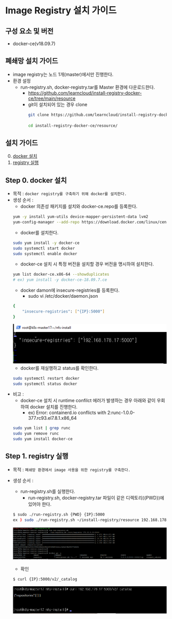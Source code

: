 # Image Registry 설치 가이드

## 구성 요소 및 버전
* docker-ce(v18.09.7)

## 폐쇄망 설치 가이드
* image registry는 노드 1개(master)에서만 진행한다.
* 환경 설정
    * run-registry.sh, docker-registry.tar를 Master 환경에 다운로드한다.
        * https://github.com/learncloud/install-registry-docker-ce/tree/main/resource
        * git이 설치되어 있는 경우 clone
           ```bash
           git clone https://github.com/learncloud/install-registry-docker-ce.git
	   
           cd install-registry-docker-ce/resource/
           ```

## 설치 가이드
0. [docker 설치](#step-0-docker-%EC%84%A4%EC%B9%98)
1. [registry 실행](#step-1-registry-%EC%8B%A4%ED%96%89)

## Step 0. docker 설치
* 목적 : `docker registry를 구축하기 위해 docker를 설치한다.`
* 생성 순서 :
    * docker 의존성 패키지를 설치와 docker-ce.repo를 등록한다.
    ```bash
    yum -y install yum-utils device-mapper-persistent-data lvm2
    yum-config-manager --add-repo https://download.docker.com/linux/centos/docker-ce.repo
    ```
    * docker를 설치한다.
    ```bash
    sudo yum install -y docker-ce
    sudo systemctl start docker
    sudo systemctl enable docker
    ```
    * docker-ce 설치 시 특정 버전을 설치할 경우 버전을 명시하여 설치한다.
    ```bash
    yum list docker-ce.x86-64 --showduplicates
    # ex) yum install -y docker-ce-18.09.7.ce
    ```
    * docker damon에 insecure-registries를 등록한다.
        * sudo vi /etc/docker/daemon.json
    ```bash
    {
        "insecure-registries": ["{IP}:5000"]
    }
    ```
  ![image](figure/docker_registry.png)
    * docker를 재실행하고 status를 확인한다.
    ```bash
    sudo systemctl restart docker
    sudo systemctl status docker
    ```    
* 비고 :
    * docker-ce 설치 시 runtime confilct 에러가 발생하는 경우 아래와 같이 우회하여 docker 설치를 진행한다.
      *  ex) Error: containerd.io conflicts with 2:runc-1.0.0-377.rc93.el7.8.1.x86_64
	 ```bash
    sudo yum list | grep runc
    sudo yum remove runc
    sudo yum install docker-ce
	 ``` 
## Step 1. registry 실행
* 목적 : `폐쇄망 환경에서 image 사용을 위한 registry를 구축한다.`
* 생성 순서 :
    * run-registry.sh를 실행한다.
        * run-registry.sh, docker-registry.tar 파일이 같은 디렉토리({PWD})에 있어야 한다.
    ```bash
    $ sudo ./run-registry.sh {PWD} {IP}:5000
    ex ) sudo ./run-registry.sh ~/install-registry/resource 192.168.178.17:5000
    ```
  ![image](figure/registry.PNG)

    * 확인
    ```bash
    $ curl {IP}:5000/v2/_catalog
    ```
  ![image](figure/catalog.png)
